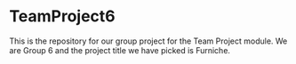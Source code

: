 # TeamProject6
This is the repository for our group project for the Team Project module. We are Group 6 and the project title we have picked is Furniche.
